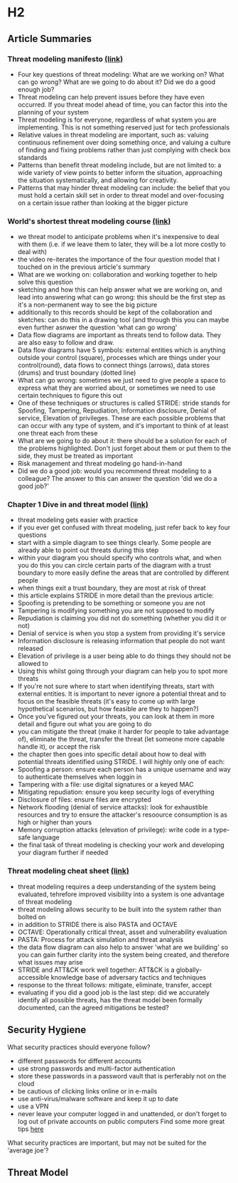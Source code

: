 # H2

## Article Summaries

### Threat modeling manifesto [(link)](https://www.threatmodelingmanifesto.org)

- Four key questions of threat modeling: What are we working on? What can go wrong? What are we going to do about it? Did we do a good enough job?
- Threat modeling can help prevent issues before they have even occurred. If you threat model ahead of time, you can factor this into the planning of your system
- Threat modeling is for everyone, regardless of what system you are implementing. This is not something reserved just for tech professionals
- Relative values in threat modeling are important, such as: valuing continuous refinement over doing something once, and valuing a culture of finding and fixing problems rather than just complying with check box standards
- Patterns than benefit threat modeling include, but are not limited to: a wide variety of view points to better inform the situation, approaching the situation systematically, and allowing for creativity.
- Patterns that may hinder threat modeling can include: the belief that you must hold a certain skill set in order to threat model and over-focusing on a certain issue rather than looking at the bigger picture

### World's shortest threat modeling course [(link)](https://www.youtube.com/playlist?list=PLCVhBqLDKoOOZqKt74QI4pbDUnXSQo0nf)

- we threat model to anticipate problems when it's inexpensive to deal with them (i.e. if we leave them to later, they will be a lot more costly to deal with)
- the video re-iterates the importance of the four question model that I touched on in the previous article's summary
- What are we working on: collaboration and working together to help solve this question
- sketching and how this can help answer what we are working on, and lead into answering what can go wrong: this should be the first step as it's a non-permanent way to see the big picture
- additionally to this records should be kept of the collaboration and sketches: can do this in a drawing tool (and through this you can maybe even further asnwer the question 'what can go wrong'
- Data flow diagrams are important as threats tend to follow data. They are also easy to follow and draw.
- Data flow diagrams have 5 symbols: external entities which is anything outside your control (square), processes which are things under your control(round), data flows to connect things (arrows), data stores (drums) and trust boundary (dotted line)
- What can go wrong: sometimes we just need to give people a space to express what they are worried about, or sometimes we need to use certain techniques to figure this out
- One of these techniques or structures is called STRIDE: stride stands for Spoofing, Tampering, Repudiation, Information disclosure, Denial of service, Elevation of privileges. These are each possible problems that can occur with any type of system, and it's important to think of at least one threat each from these
- What are we going to do about it: there should be a solution for each of the problems highlighted. Don't just forget about them or put them to the side, they must be treated as important
- Risk management and threat modeling go hand-in-hand
- Did we do a good job: would you recommend threat modeling to a colleague? The answer to this can answer the question 'did we do a good job?'

### Chapter 1 Dive in and threat model [(link)](https://www.oreilly.com/library/view/threat-modeling-designing/9781118810057/9781118810057c01.xhtml#c1)

- threat modeling gets easier with practice
- if you ever get confused with threat modeling, just refer back to key four questions
- start with a simple diagram to see things clearly. Some people are already able to point out threats during this step
- within your diagram you should specify who controls what, and when you do this you can circle certain parts of the diagram with a trust boundary to more easily define the areas that are controlled by different people
- when things exit a trust boundary, they are most at risk of threat
- this article explains STRIDE in more detail than the previous article:
- Spoofing is pretending to be something or someone you are not
- Tampering is modifying something you are not supposed to modify
- Repudiation is claiming you did not do something (whether you did it or not)
- Denial of service is when you stop a system from providing it's service
- Information disclosure is releasing information that people do not want released
- Elevation of privilege is a user being able to do things they should not be allowed to
- Using this whilst going through your diagram can help you to spot more threats
- If you're not sure where to start when identifying threats, start with external entities. It is important to never ignore a potential threat and to focus on the feasible threats (it's easy to come up with large hypothetical scenarios, but how feasible are they to happen?)
- Once you've figured out your threats, you can look at them in more detail and figure out what you are going to do
- you can mitigate the threat (make it harder for people to take advantage of), eliminate the threat, transfer the threat (let someone more capable handle it), or accept the risk
- the chapter then goes into specific detail about how to deal with potential threats identified using STRIDE. I will highly only one of each:
- Spoofing a person: ensure each person has a unique username and way to authenticate themselves when loggin in
- Tampering with a file: use digital signatures or a keyed MAC
- Mitigating repudiation: ensure you keep security logs of everything
- Disclosure of files: ensure files are encrypted
- Network flooding (denial of service attacks): look for exhaustible resources and try to ensure the attacker's resoource consumption is as high or higher than yours
- Memory corruption attacks (elevation of privilege): write code in a type-safe language
- the final task of threat modeling is checking your work and developing your diagram further if needed

### Threat modeling cheat sheet [(link)](https://cheatsheetseries.owasp.org/cheatsheets/Threat_Modeling_Cheat_Sheet.html)

- threat modeling requires a deep understanding of the system being evaluated, tehrefore improved visibility into a system is one advantage of threat modeling
- threat modeling allows security to be built into the system rather than bolted on
- in addition to STRIDE there is also PASTA and OCTAVE
- OCTAVE: Operationally critical threat, asset and vulnerability evaluation
- PASTA: Process for attack simulation and threat analysis
- the data flow diagram can also help to answer 'what are we building' so you can gain further clarity into the system being created, and therefore what issues may arise
- STRIDE and ATT&CK work well together: ATT&CK is a globally-accessible knowledge base of adversary tactics and techniques
- response to the threat follows: mitigate, eliminate, transfer, accept
- evaluating if you did a good job is the last step: did we accurately identify all possible threats, has the threat model been formally documented, can the agreed mitigations be tested?

## Security Hygiene

What security practices should everyone follow?
- different passwords for different accounts
- use strong passwords and multi-factor authentication
- store these passwords in a password vault that is perferably not on the cloud
- be cautious of clicking links online or in e-mails
- use anti-virus/malware software and keep it up to date
- use a VPN
- never leave your computer logged in and unattended, or don't forget to log out of private accounts on public computers
Find some more great tips [here](https://us.norton.com/blog/how-to/cybersecurity-basics)

What security practices are important, but may not be suited for the 'average joe'?


## Threat Model

